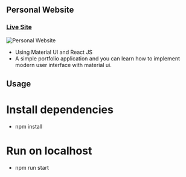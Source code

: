 ## Personal Website

### [Live Site]()

![Personal Website](https://i.ibb.co/9ZjbV4N/me.png)

- Using Material UI and React JS
- A simple portfolio application and you can learn how to implement modern user interface with material ui.

## Usage

# Install dependencies

- npm install

# Run on localhost

- npm run start
